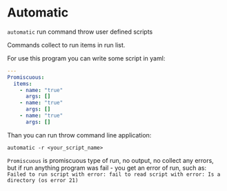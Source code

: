 # Automatic
`automatic` run command throw user defined scripts

Commands collect to run items in run list.

For use this program you can write some script in yaml:

```yaml
---
Promiscuous:
  items:
    - name: "true"
      args: []
    - name: "true"
      args: []
    - name: "true"
      args: []

```

Than you can run throw command line application:

`automatic -r <your_script_name>`

`Promiscuous` is promiscuous type of run, no output, no collect any errors, but
if run anything program was fail - you get an error of run, such as:
`Failed to run script with error: fail to read script with error: Is a directory (os error 21)`
